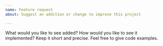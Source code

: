 ```yaml
---
name: Feature request
about: Suggest an addition or change to improve this project

---
```


What would you like to see added? How would you like to see it implemented? Keep it short and precise. Feel free to give code examples.
